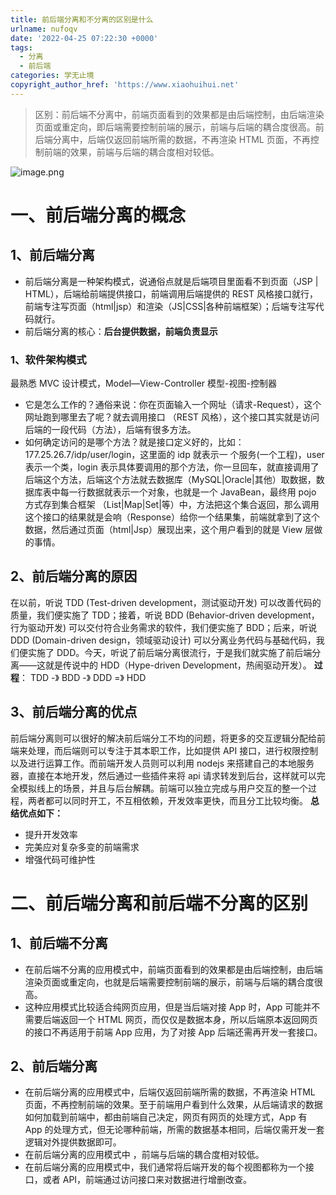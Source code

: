 ```yaml
---
title: 前后端分离和不分离的区别是什么
urlname: nufoqv
date: '2022-04-25 07:22:30 +0000'
tags:
  - 分离
  - 前后端
categories: 学无止境
copyright_author_href: 'https://www.xiaohuihui.net'
---
```


> 区别：前后端不分离中，前端页面看到的效果都是由后端控制，由后端渲染页面或重定向，即后端需要控制前端的展示，前端与后端的耦合度很高。前后端分离中，后端仅返回前端所需的数据，不再渲染 HTML 页面，不再控制前端的效果，前端与后端的耦合度相对较低。

![image.png](https://cdn.nlark.com/yuque/0/2022/png/27022430/1650871464824-462304b8-4353-4b00-8840-0d3fba42a74c.png#clientId=u030f04bb-aefb-4&from=paste&id=ue08c53c1&originHeight=320&originWidth=800&originalType=url∶=1&rotation=0&showTitle=false&size=78669&status=done&style=none&taskId=ufd5f35a7-b659-412c-85ba-d7c04c4bbac&title=)

# 一、前后端分离的概念

## 1、前后端分离

- 前后端分离是一种架构模式，说通俗点就是后端项目里面看不到页面（JSP | HTML），后端给前端提供接口，前端调用后端提供的 REST 风格接口就行，前端专注写页面（html|jsp）和渲染（JS|CSS|各种前端框架）；后端专注写代码就行。
- 前后端分离的核心：**后台提供数据，前端负责显示**

### 1、软件架构模式

最熟悉 MVC 设计模式，Model—View-Controller 模型-视图-控制器

- 它是怎么工作的？通俗来说：你在页面输入一个网址（请求-Request），这个网址跑到哪里去了呢？就去调用接口
  （REST 风格），这个接口其实就是访问后端的一段代码（方法），后端有很多方法。
- 如何确定访问的是哪个方法？就是接口定义好的，比如：177.25.26.7/idp/user/login，这里面的 idp 就表示一
  个服务(一个工程)，user 表示一个类，login 表示具体要调用的那个方法，你一旦回车，就直接调用了后端这个方法，后端这个方法就去数据库（MySQL|Oracle|其他）取数据，数据库表中每一行数据就表示一个对象，也就是一个 JavaBean，最终用 pojo 方式存到集合框架 （List|Map|Set|等）中，方法把这个集合返回，那么调用这个接口的结果就是会响（Response）给你一个结果集，前端就拿到了这个数据，然后通过页面（html|Jsp）展现出来，这个用户看到的就是 View 层做的事情。

## 2、前后端分离的原因

在以前，听说 TDD (Test-driven development，测试驱动开发) 可以改善代码的质量，我们便实施了 TDD；接着，听说 BDD (Behavior-driven development，行为驱动开发) 可以交付符合业务需求的软件，我们便实施了 BDD；后来，听说 DDD (Domain-driven design，领域驱动设计) 可以分离业务代码与基础代码，我们便实施了 DDD。今天，听说了前后端分离很流行，于是我们就实施了前后端分离——这就是传说中的 HDD（Hype-driven Development，热闹驱动开发）。
**过程**： TDD -》 BDD -》 DDD =》 HDD

## 3、前后端分离的优点

前后端分离则可以很好的解决前后端分工不均的问题，将更多的交互逻辑分配给前端来处理，而后端则可以专注于其本职工作，比如提供 API 接口，进行权限控制以及进行运算工作。而前端开发人员则可以利用 nodejs 来搭建自己的本地服务器，直接在本地开发，然后通过一些插件来将 api 请求转发到后台，这样就可以完全模拟线上的场景，并且与后台解耦。前端可以独立完成与用户交互的整一个过程，两者都可以同时开工，不互相依赖，开发效率更快，而且分工比较均衡。
**总结优点如下：**

- 提升开发效率
- 完美应对复杂多变的前端需求
- 增强代码可维护性

# 二、前后端分离和前后端不分离的区别

## 1、前后端不分离

- 在前后端不分离的应用模式中，前端页面看到的效果都是由后端控制，由后端渲染页面或重定向，也就是后端需要控制前端的展示，前端与后端的耦合度很高。
- 这种应用模式比较适合纯网页应用，但是当后端对接 App 时，App 可能并不需要后端返回一个 HTML 网页，而仅仅是数据本身，所以后端原本返回网页的接口不再适用于前端 App 应用，为了对接 App 后端还需再开发一套接口。

## 2、前后端分离

- 在前后端分离的应用模式中，后端仅返回前端所需的数据，不再渲染 HTML 页面，不再控制前端的效果。至于前端用户看到什么效果，从后端请求的数据如何加载到前端中，都由前端自己决定，网页有网页的处理方式，App 有 App 的处理方式，但无论哪种前端，所需的数据基本相同，后端仅需开发一套逻辑对外提供数据即可。
- 在前后端分离的应用模式中 ，前端与后端的耦合度相对较低。
- 在前后端分离的应用模式中，我们通常将后端开发的每个视图都称为一个接口，或者 API，前端通过访问接口来对数据进行增删改查。
